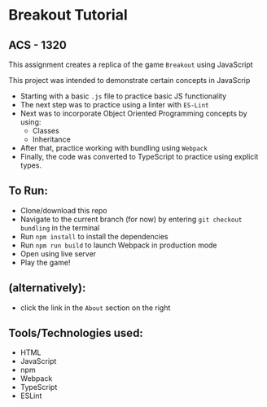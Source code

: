 # Breakout Tutorial
## ACS - 1320

This assignment creates a replica of the game `Breakout` using JavaScript

This project was intended to demonstrate certain concepts in JavaScrip
- Starting with a basic `.js` file to practice basic JS functionality
- The next step was to practice using a linter with `ES-Lint`
- Next was to incorporate Object Oriented Programming concepts by using:
  - Classes
  - Inheritance
- After that, practice working with bundling using `Webpack`
- Finally, the code was converted to TypeScript to practice using explicit types.

## To Run:
- Clone/download this repo
- Navigate to the current branch (for now) by entering `git checkout bundling` in the terminal
- Run `npm install` to install the dependencies
- Run `npm run build` to launch Webpack in production mode
- Open using live server
- Play the game!

## (alternatively):
- click the link in the `About` section on the right

## Tools/Technologies used:
- HTML
- JavaScript
- npm
- Webpack
- TypeScript
- ESLint

